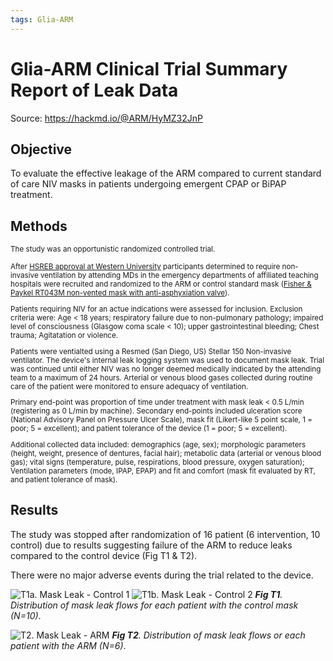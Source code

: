 ```yaml
---
tags: Glia-ARM
---
```

# Glia-ARM Clinical Trial Summary Report of Leak Data

Source: https://hackmd.io/@ARM/HyMZ32JnP

## Objective
To evaluate the effective leakage of the ARM compared to current standard of care NIV masks in patients undergoing emergent CPAP or BiPAP treatment.

## Methods
<small>The study was an opportunistic randomized controlled trial.

After [HSREB approval at Western University](https://github.com/GliaX/Aerosol-Reducing-Mask/blob/master/ethics_application/2020-04-27%20Ethics%20Approval.pdf) participants determined to require non-invasive ventilation by attending MDs in the emergency departments of affiliated teaching hospitals were recruited and randomized to the ARM or control standard mask ([Fisher & Paykel RT043M non-vented mask with anti-asphyxiation valve](https://www.fphcare.com/en-ca/hospital/adult-respiratory/noninvasive-ventilation/rt043/)).

Patients requiring NIV for an actue indications were assessed for inclusion. Exclusion criteria were: Age $\lt$ 18 years; respiratory failure due to non-pulmonary pathology; impaired level of consciousness (Glasgow coma scale $\lt$ 10); upper gastrointestinal bleeding; Chest trauma; Agitatation or violence.

Patients were ventialted using a Resmed (San Diego, US) Stellar 150 Non-invasive ventilator. The device's internal leak logging system was used to document mask leak. Trial was continued until either NIV was no longer deemed medically indicated by the attending team to a maximum of 24 hours. Arterial or venous blood gases collected during routine care of the patient were monitored to ensure adequacy of ventilation.

Primary end-point was proportion of time under treatment with mask leak $\lt$ 0.5 L/min (registering as 0 L/min by machine). Secondary end-points included ulceration score (National Advisory Panel on Pressure Ulcer Scale), mask fit (Likert-like 5 point scale, 1 = poor; 5 = excellent); and patient tolerance of the device (1 = poor; 5 = excellent).

Additional collected data included: demographics (age, sex); morphologic parameters (height, weight, presence of dentures, facial hair); metabolic data (arterial or venous blood gas); vital signs (temperature, pulse, respirations, blood pressure, oxygen saturation); Ventilation parameters (mode, IPAP, EPAP) and fit and comfort (mask fit evaluated by RT, and patient tolerance of mask).

</small>

## Results
The study was stopped after randomization of 16 patient (6 intervention, 10 control) due to results suggesting failure of the ARM to reduce leaks compared to the control device (Fig T1 & T2).

There were no major adverse events during the trial related to the device. 

![T1a. Mask Leak - Control 1](/images/T1a.MaskLeak-Control1.png)
![T1b. Mask Leak - Control 2](/images/T1b.MaskLeak-Control2.png)
***Fig T1**. Distribution of mask leak flows for each patient with the control mask (N=10)*.

![T2. Mask Leak - ARM](/images/T2MaskLeak-ARM.png)
***Fig T2**. Distribution of mask leak flows or each patient with the ARM (N=6)*.
